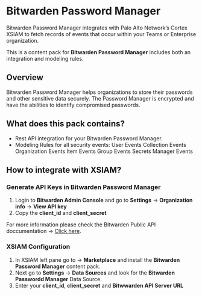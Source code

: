 # Bitwarden Password Manager

Bitwarden Password Manager integrates with Palo Alto Network’s Cortex XSIAM to fetch records of events that occur within your Teams or Enterprise organization.

This is a content pack for **Bitwarden Password Manager** includes both an integration and modeling rules.


## Overview

Bitwarden Password Manager helps organizations to store their passwords and other sensitive data securely.
The Password Manager is encrypted and have the abilities to identify compromised passwords.


## What does this pack contains?

- Rest API integration for your Bitwarden Password Manager.
- Modeling Rules for all security events:
  User Events
  Collection Events
  Organization Events
  Item Events
  Group Events
  Secrets Manager Events

## How to integrate with XSIAM?

### Generate API Keys in Bitwarden Password Manager
1. Login to **Bitwarden Admin Console** and go to **Settings** -> **Organization info** -> **View API key**
2. Copy the **client_id** and **client_secret**

For more information please check the Bitwarden Public API doccumentation -> [Click here](https://bitwarden.com/help/public-api/#authentication).

### XSIAM Configuration

1. In XSIAM left pane go to -> **Marketplace** and install the **Bitwarden Password Manager** content pack.
2. Next go to **Settings** -> **Data Sources** and look for the **Bitwarden Passwordd Manager** Data Source.
3. Enter your **client_id**, **client_secret** and **Bitwwarden API Server URL**